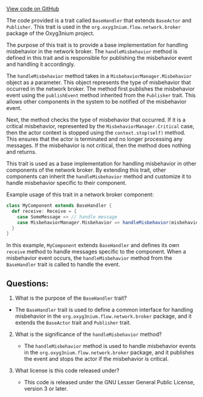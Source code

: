 [View code on GitHub](https://github.com/oxyg3nium/oxyg3nium/flow/src/main/scala/org/oxyg3nium/flow/network/broker/BaseHandler.scala)

The code provided is a trait called `BaseHandler` that extends `BaseActor` and `Publisher`. This trait is used in the `org.oxyg3nium.flow.network.broker` package of the Oxyg3nium project. 

The purpose of this trait is to provide a base implementation for handling misbehavior in the network broker. The `handleMisbehavior` method is defined in this trait and is responsible for publishing the misbehavior event and handling it accordingly. 

The `handleMisbehavior` method takes in a `MisbehaviorManager.Misbehavior` object as a parameter. This object represents the type of misbehavior that occurred in the network broker. The method first publishes the misbehavior event using the `publishEvent` method inherited from the `Publisher` trait. This allows other components in the system to be notified of the misbehavior event. 

Next, the method checks the type of misbehavior that occurred. If it is a critical misbehavior, represented by the `MisbehaviorManager.Critical` case, then the actor context is stopped using the `context.stop(self)` method. This ensures that the actor is terminated and no longer processing any messages. If the misbehavior is not critical, then the method does nothing and returns. 

This trait is used as a base implementation for handling misbehavior in other components of the network broker. By extending this trait, other components can inherit the `handleMisbehavior` method and customize it to handle misbehavior specific to their component. 

Example usage of this trait in a network broker component:

```scala
class MyComponent extends BaseHandler {
  def receive: Receive = {
    case SomeMessage => // handle message
    case MisbehaviorManager.Misbehavior => handleMisbehavior(misbehavior)
  }
}
```

In this example, `MyComponent` extends `BaseHandler` and defines its own `receive` method to handle messages specific to the component. When a misbehavior event occurs, the `handleMisbehavior` method from the `BaseHandler` trait is called to handle the event.
## Questions: 
 1. What is the purpose of the `BaseHandler` trait?
   - The `BaseHandler` trait is used to define a common interface for handling misbehavior in the `org.oxyg3nium.flow.network.broker` package, and it extends the `BaseActor` trait and `Publisher` trait.

2. What is the significance of the `handleMisbehavior` method?
   - The `handleMisbehavior` method is used to handle misbehavior events in the `org.oxyg3nium.flow.network.broker` package, and it publishes the event and stops the actor if the misbehavior is critical.

3. What license is this code released under?
   - This code is released under the GNU Lesser General Public License, version 3 or later.